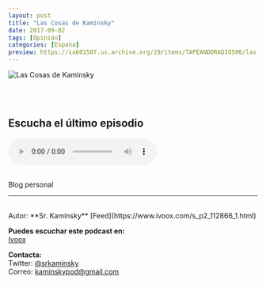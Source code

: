 ```yaml
---
layout: post
title: "Las Cosas de Kaminsky"
date: 2017-09-02
tags: [Opinión]
categories: [Espana]
preview: https://ia601507.us.archive.org/29/items/TAPEANDORADIO500/las-cosas-de-kaminsky-300.jpg
---
```


![Las Cosas de Kaminsky](https://ia601507.us.archive.org/29/items/TAPEANDORADIO500/las-cosas-de-kaminsky-500.jpg)

<br/>
<br/>

## Escucha el último episodio

<!--reproductor-feed=http://www.ivoox.com/cosas-kaminsky_fg_f1112866_filtro_1.xml-->
<!--reproductor-start-->
<audio id="audio" preload="auto" controls="" src="http://www.ivoox.com/lck-a-cascarla_mf_21993707_feed_1.mp3"></audio>
<!--reproductor-end-->

<br/>  
Blog personal

_ _ _
<br>
Autor: **Sr. Kaminsky**  
[Feed](https://www.ivoox.com/s_p2_112866_1.html)  


**Puedes escuchar este podcast en:**  
[Ivoox](https://www.ivoox.com/podcast-cosas-kaminsky_sq_f1112866_1.html)  



**Contacta:**  
Twitter: [@srkaminsky](https://twitter.com/srkaminsky)  
Correo: [kaminskypod@gmail.com](mailto:kaminskypod@gmail.com)  


